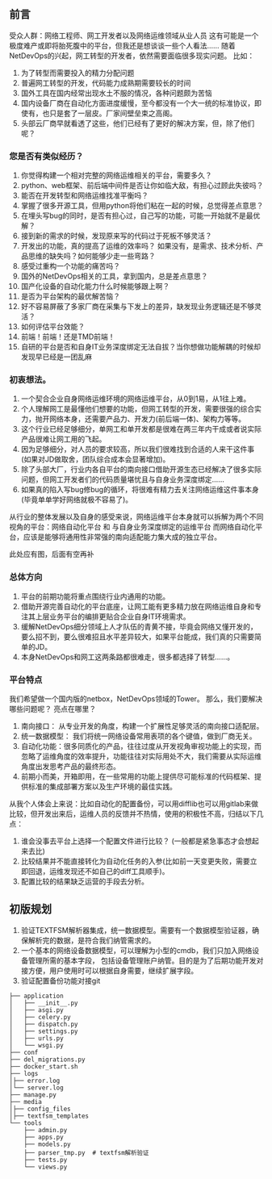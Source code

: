 ## 前言
受众人群：网络工程师、网工开发者以及网络运维领域从业人员
这有可能是一个极度难产或即将胎死腹中的平台，但我还是想谈谈一些个人看法……
随着NetDevOps的兴起，网工转型的开发者，依然需要面临很多现实问题。
比如：
1. 为了转型而需要投入的精力分配问题
2. 普遍网工转型的开发，代码能力成熟期需要较长的时间
3. 国外工具在国内经常出现水土不服的情况，各种问题颇为苦恼
4. 国内设备厂商在自动化方面进度缓慢，至今都没有一个大一统的标准协议，即使有，也只是套了一层皮。厂家间壁垒束之高阁。
5. 头部云厂商早就看透了这些，他们已经有了更好的解决方案，但，除了他们呢？

### 您是否有类似经历？
1. 你觉得构建一个相对完整的网络运维相关的平台，需要多久？
2. python、web框架、前后端中间件是否让你如临大敌，有担心过顾此失彼吗？
3. 能否在开发转型和网络运维找准平衡吗？
4. 掌握了很多开源工具，但用python将他们粘在一起的时候，总觉得差点意思？
5. 在埋头写bug的同时，是否有担心过，自己写的功能，可能一开始就不是最优解？
6. 接到新的需求的时候，发现原来写的代码过于死板不够灵活？
7. 开发出的功能，真的提高了运维的效率吗？ 如果没有，是需求、技术分析、产品思维的缺失吗？如何能够少走一些弯路？
8. 感受过重构一个功能的痛苦吗？
9. 国外的NetDevOps相关的工具，拿到国内，总是差点意思？
10. 国产化设备的自动化能力什么时候能够跟上啊？
11. 是否为平台架构的最优解苦恼？
12. 好不容易屏蔽了多家厂商在采集与下发上的差异，缺发现业务逻辑还是不够灵活？
13. 如何评估平台效能？
14. 前端！前端！还是TMD前端！
15. 自研的平台是否和自身IT业务深度绑定无法自拔？当你想做功能解耦的时候却发现早已经是一团乱麻


### 初衷想法。
1. 一个契合企业自身网络运维环境的网络运维平台，从0到1易，从1往上难。
2. 个人理解网工是最懂他们想要的功能，但网工转型的开发，需要很强的综合实力，抛开网络本身，还需要产品力、开发力(前后端一体)、架构力等等。
3. 这个行业已经足够细分，单网工和单开发都是很难在两三年内干成或者说实际产品很难让网工用的飞起。
4. 因为足够细分，对人员的要求较高，所以我们很难找到合适的人来干这件事(如果对JD做取舍，团队综合成本会显著增加)。
5. 除了头部大厂，行业内各自平台的南向接口借助开源生态已经解决了很多实际问题，但网工开发者们的代码质量堪忧且与自身业务深度绑定……
6. 如果真的陷入写bug修bug的循环，将很难有精力去关注网络运维这件事本身(毕竟单单学好网络就极不容易了)。


从行业的整体发展以及自身的感受来说，网络运维平台本身就可以拆解为两个不同视角的平台：网络自动化平台 和 与自身业务深度绑定的运维平台
而网络自动化平台，应该是能够将通用性非常强的南向适配能力集大成的独立平台。

此处应有图，后面有空再补

### 总体方向
1. 平台的前期功能将重点围绕行业内通用的功能。
2. 借助开源完善自动化的平台底座，让网工能有更多精力放在网络运维自身和专注其上层业务平台的编排更贴合企业自身IT环境需求。
3. 缓解NetDevOps细分领域上人才队伍的青黄不接，毕竟会网络又懂开发的，要么招不到，要么很难招且水平差异较大，如果平台能成，我们真的只需要简单的JD。
4. 本身NetDevOps和网工这两条路都很难走，很多都选择了转型……。


### 平台特点
我们希望做一个国内版的netbox，NetDevOps领域的Tower。
那么，我们要解决哪些问题呢？ 亮点在哪里？
1. 南向接口： 从专业开发的角度，构建一个扩展性足够灵活的南向接口适配层。
2. 统一数据模型： 我们将统一网络设备常用表项的各个键值，做到厂商无关。
3. 自动化功能：很多同质化的产品，往往过度从开发视角审视功能上的实现，而忽略了运维角度的效率提升，功能往往对实际用处不大，我们需要从实际运维角度出发思考产品的最终形态。
4. 前期小而美，开箱即用，在一些常用的功能上提供尽可能标准的代码框架、提供标准的集成部署方案以及生产环境的最佳实践。

从我个人体会上来说：比如自动化的配置备份，可以用difflib也可以用gitlab来做比较，但开发出来后，运维人员的反馈并不热情，使用的积极性不高，归结以下几点：
1. 谁会没事去平台上选择一个配置文件进行比较？ (一般都是紧急事态才会想起来去比)
2. 比较结果并不能直接转化为自动化任务的入参(比如前一天变更失败，需要立即回退，运维发现还不如自己的diff工具顺手)。
3. 配置比较的结果缺乏运营的手段去分析。


## 初版规划
1. 验证TEXTFSM解析器集成，统一数据模型。需要有一个数据模型验证器，确保解析完的数据，是符合我们纳管需求的。
2. 一个基本的网络设备数据模型，可以理解为小型的cmdb，我们只加入网络设备管理所需的基本字段，
包括设备管理账户纳管。目的是为了后期功能开发对接方便，用户使用时可以根据自身需要，继续扩展字段。
3. 验证配置备份功能对接git




```angular2html
├── application
│   ├── __init__.py
│   ├── asgi.py
│   ├── celery.py
│   ├── dispatch.py
│   ├── settings.py
│   ├── urls.py
│   └── wsgi.py
├── conf
├── del_migrations.py
├── docker_start.sh
├── logs
│├── error.log
│└── server.log
├── manage.py
├── media
│├── config_files
│├── textfsm_templates
└── tools
    ├── admin.py
    ├── apps.py
    ├── models.py
    ├── parser_tmp.py  # textfsm解析验证
    ├── tests.py
    └── views.py

```